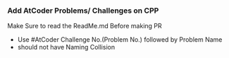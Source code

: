 ### Add AtCoder Problems/ Challenges on CPP
Make Sure to read the ReadMe.md Before making PR

  - Use #AtCoder Challenge No.(Problem No.) followed by Problem Name
  - should not have Naming Collision
